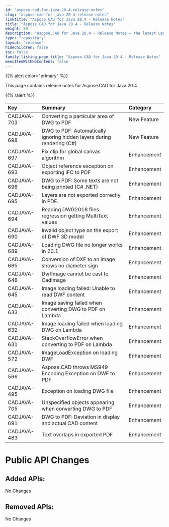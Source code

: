 ```yaml
---
id: "aspose-cad-for-java-20-4-release-notes"
slug: "aspose-cad-for-java-20-4-release-notes"
linktitle: "Aspose.CAD for Java 20.4 - Release Notes"
title: "Aspose.CAD for Java 20.4 - Release Notes"
weight: 80
description: "Aspose.CAD for Java 20.4 - Release Notes – the latest updates and fixes."
type: "repository"
layout: "release"
hideChildren: false
toc: false
family_listing_page_title: "Aspose.CAD for Java 20.4 - Release Notes"
menuItemWithNoContent: false
---
```


{{% alert color="primary" %}} 

This page contains release notes for Aspose.CAD for Java 20.4

{{% /alert %}} 

|**Key**|**Summary**|**Category**|
| :- | :- | :- |
|CADJAVA-703|Converting a particular area of DWG to PDF|New Feature|
|CADJAVA-698|DWG to PDF: Automatically ignoring hidden layers during rendering (C#)|New Feature|
|CADJAVA-697|Fix clip for global canvas algorithm|Enhancement|
|CADJAVA-693|Object reference exception on exporting IFC to PDF|Enhancement|
|CADJAVA-696|DWG to PDF: Some texts are not being printed (C# .NET)|Enhancement|
|CADJAVA-695|Layers are not exported correctly in PDF.|Enhancement|
|CADJAVA-694|Reading DWG2018 files: regression getting MultiText values|Enhancement|
|CADJAVA-690|Invalid object type on the export of DWF 3D model|Enhancement|
|CADJAVA-689|Loading DWG file no longer works in 20.1 |Enhancement|
|CADJAVA-685|Conversion of DXF to an image shows no diameter sign|Enhancement|
|CADJAVA-648|DwfImage cannot be cast to CadImage|Enhancement|
|CADJAVA-645|Image loading failed: Unable to read DWF content|Enhancement|
|CADJAVA-633|Image saving failed when converting DWG to PDF on Lambda|Enhancement|
|CADJAVA-632|Image loading failed when loading DWG on Lambda|Enhancement|
|CADJAVA-631|StackOverflowError when converting to PDF on Lambda|Enhancement|
|CADJAVA-572|ImageLoadException on loading DWF|Enhancement|
|CADJAVA-566|Aspose.CAD throws MS949 Encoding Exception on DWF to PDF|Enhancement|
|CADJAVA-495|Exception on loading DWG file|Enhancement|
|CADJAVA-705|Unspecified objects appearing when converting DWG to PDF|Enhancement|
|CADJAVA-691|DWG to PDF: Deviation in display and actual CAD content|Enhancement|
|CADJAVA-483|Text overlaps in exported PDF|Enhancement|
# **Public API Changes**
## **Added APIs:**
No Changes
## **Removed APIs:**
No Changes
